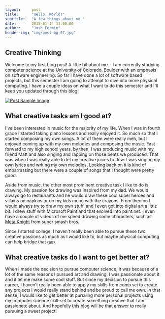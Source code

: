 ```yaml
---
layout:     post
title:      "Hello, World!"
subtitle:   "A few things about me."
date:       2015-01-14 11:00:00
author:     "Josh Fermin"
header-img: "img/post-bg-07.jpg"
---
```


<h2 class="section-heading">Creative Thinking</h2>

<p>Welcome to my first blog post! A little bit about me... I am currently studying computer science at the University of Colorado, Boulder with an emphasis on software engineering. So far I have done a lot of software based projects, but this semester I am going to attempt to dive into more physical computing. I have a couple ideas on what I want to do this semester and I'll keep you updated through this blog! </p>

<a href="#">
    <img src="{{ site.baseurl }}/img/me.jpg" alt="Post Sample Image">
</a>

<h2 class="section-heading">What creative tasks am I good at?</h2>
<p>I've been interested in music for the majority of my life. When I was in fourth grade I started taking piano lessons and really enjoyed it. So much so that I started composing my own songs. A lot of them were really meh, but I enjoyed coming up with my own melodies and composing the music. Fast forward to my high school years, by then, I was producing music with my friend Matt and also singing and rapping on those beats we produced. That was when I was really able to let my creative juices to flow. I was singing my own lyrics and writing my own melodies. Looking back on it is kind of embarrassing but there were a couple of songs that I thought were pretty good.</p>

<p>Aside from music, the other most prominent creative task I like to do is drawing. My passion for drawing was inspired from my dad. We would always go to restaurants and he would draw these cool super heroes and villains on napkins or on my kids menu with the crayons. From then on I would always try to draw my own stuff, and I even got into digital art a little bit. I drew stuff with Microsoft Paint and that evolved into paint.net. I even have a couple of videos of me speed drawing some characters, such as <a href="https://www.youtube.com/watch?v=DhAS-hZWnMo">Meta Knight</a> from super smash bros.</p>

<p>Since I started college, I haven't really been able to pursue these two creative passions as much as I would like to, but maybe physical computing can help bridge that gap.</p>


<h2 class="section-heading">What creative tasks do I want to get better at?</h2>
<p>When I made the decision to pursue computer science, it was because of a lot of the same reasons I pursued art and drawing. I was passionate about it and it let me make some cool stuff. But since my decision to pursue this career, I haven't really been able to apply my skills from comp sci to create any projects I would really stand behind and be proud to call me own. In that sense, I would like to get better at pursuing more personal projects using my computer science skill-set to create something creative that I am passionate about. And hopefully this blog will be that answer to really pursuing a sweet project!</p>